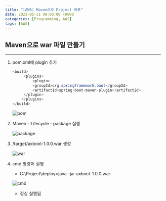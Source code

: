 ```yaml
---
title: "[AWS] Maven으로 Project 배포"
date: 2021-05-31 09:00:00 +0900
categories: [Programming, AWS]
tags: [AWS]
---
```


## Maven으로 war 파일 만들기

---

1. pom.xml에 plugin 추가

   ```java
   <build>
       	<plugins>
       		<plugin>
       		<groupId>org.springframework.boot</groupId>
       		<artifactId>spring-boot-maven-plugin</artifactId>
       	</plugin>
       </plugins>
   </build>
   ```

   ![pom](https://user-images.githubusercontent.com/70506979/120141072-bb289480-c216-11eb-82bb-c68fd195dd26.PNG)

   

2. Maven - Lifecycle - package 실행

   ![package](https://user-images.githubusercontent.com/70506979/120140936-8288bb00-c216-11eb-8b95-319129c4d9e0.PNG)

   

3. /target/axboot-1.0.0.war 생성

   ![war](https://user-images.githubusercontent.com/70506979/120141003-9e8c5c80-c216-11eb-84aa-f64588ba088f.PNG)



4. cmd  명령어 실행

   - C:\Project\deploy>java -jar axboot-1.0.0.war

   ![cmd](https://user-images.githubusercontent.com/70506979/120141498-9254cf00-c217-11eb-890a-be35d01afa06.PNG)

   - 정상 실행됨

